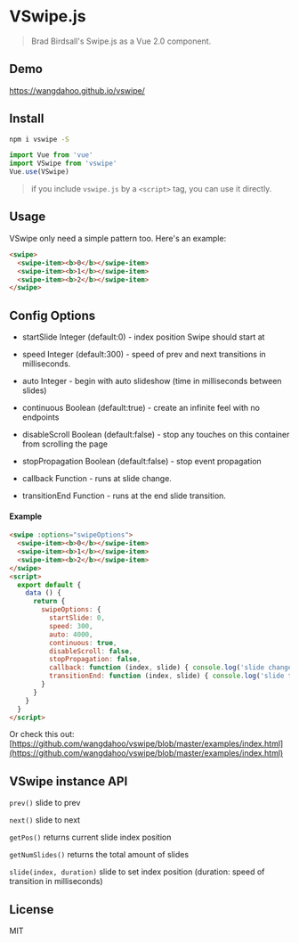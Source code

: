# VSwipe.js

> Brad Birdsall's Swipe.js as a Vue 2.0 component.

## Demo

https://wangdahoo.github.io/vswipe/

## Install

```bash
npm i vswipe -S
```

```js
import Vue from 'vue'
import VSwipe from 'vswipe'
Vue.use(VSwipe)
```

> if you include `vswipe.js` by a `<script>` tag, you can use it directly.

## Usage

VSwipe only need a simple pattern too. Here's an example:

```html
<swipe>
  <swipe-item><b>0</b></swipe-item>
  <swipe-item><b>1</b></swipe-item>
  <swipe-item><b>2</b></swipe-item>
</swipe>
```

## Config Options

- startSlide Integer (default:0) - index position Swipe should start at

- speed Integer (default:300) - speed of prev and next transitions in milliseconds.

- auto Integer - begin with auto slideshow (time in milliseconds between slides)

- continuous Boolean (default:true) - create an infinite feel with no endpoints

- disableScroll Boolean (default:false) - stop any touches on this container from scrolling the page

- stopPropagation Boolean (default:false) - stop event propagation

- callback Function - runs at slide change.

- transitionEnd Function - runs at the end slide transition.

#### Example

```html
<swipe :options="swipeOptions">
  <swipe-item><b>0</b></swipe-item>
  <swipe-item><b>1</b></swipe-item>
  <swipe-item><b>2</b></swipe-item>
</swipe>
<script>
  export default {
    data () {
      return {
        swipeOptions: {
          startSlide: 0,
          speed: 300,
          auto: 4000,
          continuous: true,
          disableScroll: false,
          stopPropagation: false,
          callback: function (index, slide) { console.log('slide changes') },
          transitionEnd: function (index, slide) { console.log('slide transition ends') }
        }
      }
    }
  }
</script>
```

Or check this out: [https://github.com/wangdahoo/vswipe/blob/master/examples/index.html](https://github.com/wangdahoo/vswipe/blob/master/examples/index.html)

## VSwipe instance API

`prev()` slide to prev

`next()` slide to next

`getPos()` returns current slide index position

`getNumSlides()` returns the total amount of slides

`slide(index, duration)` slide to set index position (duration: speed of transition in milliseconds)

## License

MIT
